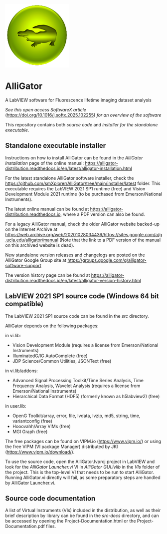 ![AlliGator Logo](/docs/source/images/AlliGator-Picture.png)
# AlliGator
A LabVIEW software for Fluorescence lifetime imaging dataset analysis

*See this open access SoftwareX article* (https://doi.org/10.1016/j.softx.2025.102255) 
*for an overview of the software*

This repository contains both *source code* and *installer for the standalone 
executable*.

## Standalone executable installer

Instructions on how to install AlliGator can be found in the *AlliGator Installation* 
page of the online manual: https://alligator-distribution.readthedocs.io/en/latest/alligator-installation.html

For the latest standalone AlliGator software installer, check the 
https://github.com/smXplorer/AlliGator/tree/main/installer/latest folder. This 
executable requires the LabVIEW 2021 SP1 runtime (free) and Vision Development 
Module 2021 runtime (to be purchased from Emerson/National Instruments).

The latest online manual can be found at https://alligator-distribution.readthedocs.io, 
where a PDF version can also be found.

For a legacy AlliGator manual, check the older AlliGator website backed-up on 
the Internet Archive at https://web.archive.org/web/20201028034436/https://sites.google.com/a/g.ucla.edu/alligator/manual
(Note that the link to a PDF version of the manual on this archived website is dead). 

New standalone version releases and changelogs are posted on the AlliGator 
Google Group site at https://groups.google.com/g/alligator-software-support

The version history page can be found at https://alligator-distribution.readthedocs.io/en/latest/alligator-version-history.html

## LabVIEW 2021 SP1 source code (Windows 64 bit compatible)

The LabVIEW 2021 SP1 source code can be found in the *src* directory.

AlliGator depends on the following packages:

in vi.lib: 
- Vision Development Module (requires a license from Emerson/National Instruments)
- IlluminatedG/IG AutoComplete (free)
- JDP Science/Common Utilities, JSONText (free)

in vi.lib/addons:
- Advanced Signal Processing Toolkit/Time Series Analysis, Time Frequency 
Analysis, Wavelet Analysis (requires a license from Emerson/National Instruments)
- Hierarchical Data Format (HDF5) (formerly known as h5labview2) (free)

in user.lib:
- OpenG Toolkit/array, error, file, lvdata, lvzip, md5, string, time, 
  variantconfig (free)
- Hooovahh/Array VIMs (free)
- MGI Graph (free)


The free packages can be found on VIPM.io (https://www.vipm.io/) or using the 
free VIPM (VI package Manager) distributed by JKI 
(https://www.vipm.io/download/).

To use the source code, open the AlliGator.lvproj project in LabVIEW and look 
for the *AlliGator Launcher.vi* VI in *AlliGator GUI.lvlib* in the *VIs* folder 
of the project. This is the top-level VI that needs to be run to start 
AlliGator. Running AlliGator.vi directly will fail, as some preparatory steps 
are handled by AlliGator Launcher.vi.

## Source code documentation

A list of Virtual Instruments (VIs) included in the distribution, as well as 
their brief description by library can be found in the *src-docs* directory, 
and can be accessed by opening the Project-Documentation.html or the 
Project-Documentation.pdf files.